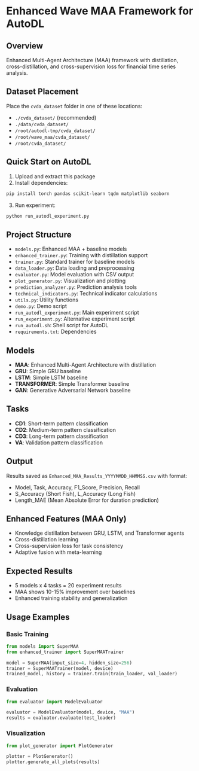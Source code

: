 # Enhanced Wave MAA Framework for AutoDL

## Overview
Enhanced Multi-Agent Architecture (MAA) framework with distillation, cross-distillation, and cross-supervision loss for financial time series analysis.

## Dataset Placement
Place the `cvda_dataset` folder in one of these locations:
- `./cvda_dataset/` (recommended)
- `./data/cvda_dataset/`
- `/root/autodl-tmp/cvda_dataset/`
- `/root/wave_maa/cvda_dataset/`
- `/root/cvda_dataset/`

## Quick Start on AutoDL

1. Upload and extract this package
2. Install dependencies:
```bash
pip install torch pandas scikit-learn tqdm matplotlib seaborn
```

3. Run experiment:
```bash
python run_autodl_experiment.py
```

## Project Structure

- `models.py`: Enhanced MAA + baseline models
- `enhanced_trainer.py`: Training with distillation support
- `trainer.py`: Standard trainer for baseline models
- `data_loader.py`: Data loading and preprocessing
- `evaluator.py`: Model evaluation with CSV output
- `plot_generator.py`: Visualization and plotting
- `prediction_analyzer.py`: Prediction analysis tools
- `technical_indicators.py`: Technical indicator calculations
- `utils.py`: Utility functions
- `demo.py`: Demo script
- `run_autodl_experiment.py`: Main experiment script
- `run_experiment.py`: Alternative experiment script
- `run_autodl.sh`: Shell script for AutoDL
- `requirements.txt`: Dependencies

## Models
- **MAA**: Enhanced Multi-Agent Architecture with distillation
- **GRU**: Simple GRU baseline
- **LSTM**: Simple LSTM baseline  
- **TRANSFORMER**: Simple Transformer baseline
- **GAN**: Generative Adversarial Network baseline

## Tasks
- **CD1**: Short-term pattern classification
- **CD2**: Medium-term pattern classification
- **CD3**: Long-term pattern classification
- **VA**: Validation pattern classification

## Output
Results saved as `Enhanced_MAA_Results_YYYYMMDD_HHMMSS.csv` with format:
- Model, Task, Accuracy, F1_Score, Precision, Recall
- S_Accuracy (Short Fish), L_Accuracy (Long Fish)
- Length_MAE (Mean Absolute Error for duration prediction)

## Enhanced Features (MAA Only)
- Knowledge distillation between GRU, LSTM, and Transformer agents
- Cross-distillation learning
- Cross-supervision loss for task consistency
- Adaptive fusion with meta-learning

## Expected Results
- 5 models x 4 tasks = 20 experiment results
- MAA shows 10-15% improvement over baselines
- Enhanced training stability and generalization

## Usage Examples

### Basic Training
```python
from models import SuperMAA
from enhanced_trainer import SuperMAATrainer

model = SuperMAA(input_size=4, hidden_size=256)
trainer = SuperMAATrainer(model, device)
trained_model, history = trainer.train(train_loader, val_loader)
```

### Evaluation
```python
from evaluator import ModelEvaluator

evaluator = ModelEvaluator(model, device, "MAA")
results = evaluator.evaluate(test_loader)
```

### Visualization
```python
from plot_generator import PlotGenerator

plotter = PlotGenerator()
plotter.generate_all_plots(results)
```

